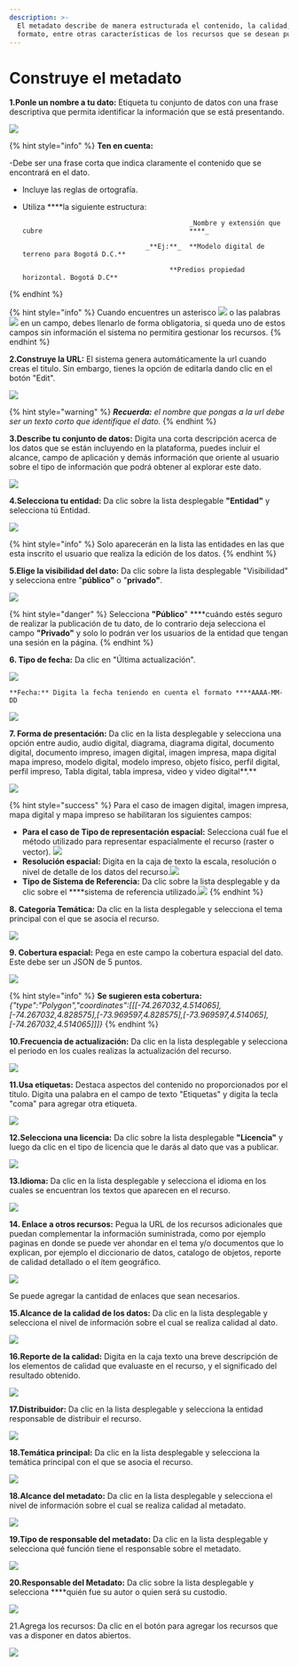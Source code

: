 ```yaml
---
description: >-
  El metadato describe de manera estructurada el contenido, la calidad, el
  formato, entre otras características de los recursos que se desean publicar.
---
```


# Construye el metadato

**1.Ponle un nombre a tu dato:** Etiqueta tu conjunto de datos con una frase descriptiva que permita identificar la información que se está presentando.

![](../../.gitbook/assets/image%20%2870%29.png)

{% hint style="info" %}
**Ten en cuenta:** 

-Debe ser una frase corta que indica claramente el contenido que se encontrará en el dato. 

- Incluye las reglas de ortografía.

- Utiliza ****la siguiente estructura:

                                                _Nombre y extensión que cubre                                     ****_

                                     _**Ej:**_  **Modelo digital de terreno para Bogotá D.C.**

                                           **Predios propiedad horizontal. Bogotá D.C**
{% endhint %}

{% hint style="info" %}
Cuando encuentres un asterisco ![](../../.gitbook/assets/38.png) o las palabras ![](../../.gitbook/assets/39.png) en un campo, debes llenarlo de forma obligatoria, si queda uno de estos campos sin información el sistema no permitira gestionar los recursos.
{% endhint %}

**2.Construye la URL:** El sistema genera automáticamente la url cuando creas el titulo. Sin embargo, tienes la opción de editarla dando clic en el botón "Edit".

![](../../.gitbook/assets/image%20%2850%29.png)

{% hint style="warning" %}
_**Recuerda:** el nombre que pongas a la url debe ser un texto corto que identifique el dato._
{% endhint %}

**3.Describe tu conjunto de datos:** Digita una corta descripción acerca de los datos que se están incluyendo en la plataforma, puedes incluir el alcance, campo de aplicación y demás información que oriente al usuario sobre el tipo de información que podrá obtener al explorar este dato.

![](../../.gitbook/assets/image%20%285%29.png)

**4.Selecciona tu entidad:** Da clic sobre la lista desplegable **"Entidad"** y selecciona tú Entidad.

![](../../.gitbook/assets/image%20%2867%29.png)

{% hint style="info" %}
Solo aparecerán en la lista las entidades en las que esta inscrito el usuario que realiza la edición de los datos.
{% endhint %}

**5.Elige la visibilidad del dato:** Da clic sobre la lista desplegable "Visibilidad" y selecciona entre "**público"** o "**privado"**. 

![](../../.gitbook/assets/image%20%28141%29.png)

{% hint style="danger" %}
Selecciona **"Público**" ****cuándo estés seguro de realizar la publicación de tu dato, de lo contrario deja selecciona el campo **"Privado"** y solo lo podrán ver los usuarios de la entidad que tengan una sesión en la página.
{% endhint %}

**6. Tipo de fecha:** Da clic en "Última actualización".

![](../../.gitbook/assets/34.png)

    **Fecha:** Digita la fecha teniendo en cuenta el formato ****AAAA-MM-DD

![](../../.gitbook/assets/image%20%2856%29.png)

**7. Forma de presentación:** Da clic en la lista desplegable y selecciona una opción entre audio, audio digital, diagrama, diagrama digital, documento digital, documento impreso, imagen digital, imagen impresa, mapa digital mapa impreso, modelo digital, modelo impreso, objeto físico, perfil digital, perfil impreso, Tabla digital, tabla impresa, video y video digital**.**

![](../../.gitbook/assets/image%20%2843%29.png)

{% hint style="success" %}
Para el caso de imagen digital, imagen impresa, mapa digital y mapa impreso se habilitaran los siguientes campos:

* **Para el caso de  Tipo de representación espacial:** Selecciona cuál fue el método utilizado para representar espacialmente el recurso \(raster o vector\).                           ![](../../.gitbook/assets/35.png)
* **Resolución espacial:** Digita en la caja de texto la escala, resolución o nivel de detalle de los datos del recurso.![](../../.gitbook/assets/image%20%282%29.png)
* **Tipo de Sistema de Referencia:** Da clic sobre la lista desplegable y da clic sobre el ****sistema de referencia utilizado.![](../../.gitbook/assets/image%20%28131%29.png)
{% endhint %}

**8. Categoría Temática:** Da clic en la lista desplegable y selecciona el tema principal con el que se asocia el recurso.

![](../../.gitbook/assets/image%20%2849%29.png)

**9. Cobertura espacial:** Pega en este campo la cobertura espacial del dato. Este debe ser un JSON de 5 puntos.

![](../../.gitbook/assets/image%20%28152%29.png)

{% hint style="info" %}
**Se sugieren esta cobertura:** _{"type":"Polygon","coordinates":\[\[\[-74.267032,4.514065\],\[-74.267032,4.828575\],\[-73.969597,4.828575\],\[-73.969597,4.514065\],\[-74.267032,4.514065\]\]\]}_
{% endhint %}

**10.Frecuencia de actualización:** Da clic en la lista desplegable y selecciona el periodo en los cuales realizas la actualización del recurso.

![](../../.gitbook/assets/image%20%2812%29.png)

**11.Usa etiquetas:**  Destaca aspectos del contenido no proporcionados por el título. Digita una palabra en el campo de texto "Etiquetas" y digita la tecla "coma" para agregar otra etiqueta.

![](../../.gitbook/assets/image%20%2893%29.png)

**12.Selecciona una licencia:** Da clic sobre la lista desplegable **"Licencia"** y luego da clic en el tipo de licencia que le darás al dato que vas a publicar.

![](../../.gitbook/assets/image%20%28118%29.png)

**13.Idioma:** Da clic en la lista desplegable y selecciona el idioma en los cuales se encuentran los textos que aparecen en el recurso.

![](../../.gitbook/assets/image%20%28108%29.png)

**14. Enlace a otros recursos:** Pegua la URL de los recursos adicionales que puedan complementar la información suministrada, como por ejemplo paginas en donde se puede ver ahondar en el tema y/o documentos que lo explican, por ejemplo el diccionario de datos, catalogo de objetos, reporte de calidad detallado o el ítem geográfico.  

![](../../.gitbook/assets/36.png)

Se puede agregar la cantidad de enlaces que sean necesarios.

**15.Alcance de la calidad de los datos:** Da clic en la lista desplegable y selecciona el nivel de información sobre el cual se realiza calidad al dato. 

![](../../.gitbook/assets/image%20%28114%29.png)

**16.Reporte de la calidad:** Digita en la caja texto una breve descripción de los elementos de calidad que evaluaste en el recurso, y el significado del resultado obtenido.

![](../../.gitbook/assets/image%20%2821%29.png)

**17.Distribuidor:** Da clic en la lista desplegable y selecciona la entidad responsable de distribuir el recurso.

![](../../.gitbook/assets/image%20%28122%29.png)

**18.Temática principal:** Da clic en la lista desplegable y selecciona la temática principal con el que se asocia el recurso.

![](../../.gitbook/assets/37.png)

**18.Alcance del metadato:** Da clic en la lista desplegable y selecciona el nivel de información sobre el cual se realiza calidad al metadato. 

![](../../.gitbook/assets/image%20%28114%29.png)

**19.Tipo de responsable del metadato:** Da clic en la lista desplegable y selecciona qué función tiene el responsable sobre el metadato.

![](../../.gitbook/assets/image%20%28115%29.png)

**20.Responsable del Metadato:** Da clic sobre la lista desplegable y selecciona ****quién fue su autor o quien será su custodio.

![](../../.gitbook/assets/image%20%28142%29.png)

21.Agrega los recursos: Da clic en el botón para agregar los recursos que vas a disponer en datos abiertos.  

![](../../.gitbook/assets/40.png)

